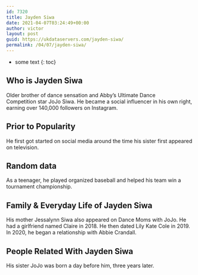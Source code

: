 ```yaml
---
id: 7320
title: Jayden Siwa
date: 2021-04-07T03:24:49+00:00
author: victor
layout: post
guid: https://ukdataservers.com/jayden-siwa/
permalink: /04/07/jayden-siwa/
---
```


* some text
{: toc}


## Who is Jayden Siwa



Older brother of dance sensation and Abby&#8217;s Ultimate Dance Competition star JoJo Siwa. He became a social influencer in his own right, earning over 140,000 followers on Instagram.

                
                
                
## Prior to Popularity



He first got started on social media around the time his sister first appeared on television.

                
                
                
## Random data



As a teenager, he played organized baseball and helped his team win a tournament championship. 

                
                
                
## Family & Everyday Life of Jayden Siwa



His mother Jessalynn Siwa also appeared on Dance Moms with JoJo. He had a girlfriend named Claire in 2018. He then dated Lily Kate Cole in 2019. In 2020, he began a relationship with Abbie Crandall. 

                
                
                
## People Related With Jayden Siwa



His sister JoJo was born a day before him, three years later. 

                
              
            
          
          
          